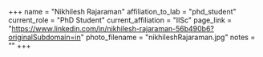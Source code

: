 +++
name = "Nikhilesh Rajaraman"
affiliation_to_lab = "phd_student"
current_role = "PhD Student"
current_affiliation = "IISc"
page_link = "https://www.linkedin.com/in/nikhilesh-rajaraman-56b490b6?originalSubdomain=in"
photo_filename = "nikhileshRajaraman.jpg"
notes = ""
+++

    